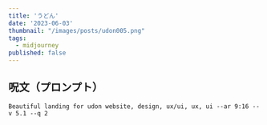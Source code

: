 ```yaml
---
title: 'うどん'
date: '2023-06-03'
thumbnail: "/images/posts/udon005.png"
tags:
  - midjourney
published: false
---
```


## 呪文（プロンプト）
```
Beautiful landing for udon website, design, ux/ui, ux, ui --ar 9:16 --v 5.1 --q 2
```